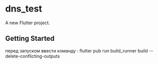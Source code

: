 # dns_test

A new Flutter project.

## Getting Started

перед запуском ввести команду :
flutter pub run build_runner build --delete-conflicting-outputs
